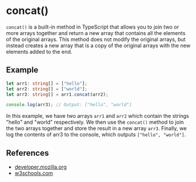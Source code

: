 # concat()

`concat()` is a built-in method in TypeScript that allows you to join two or more arrays together and return a new array that contains all the elements of the original arrays. This method does not modify the original arrays, but instead creates a new array that is a copy of the original arrays with the new elements added to the end.

## Example

```ts
let arr1: string[] = ["hello"];
let arr2: string[] = ["world"];
let arr3: string[] = arr1.concat(arr2);

console.log(arr3); // Output: ["hello", "world"]
```

In this example, we have two arrays `arr1` and `arr2` which contain the strings "hello" and "world" respectively. We then use the `concat()` method to join the two arrays together and store the result in a new array `arr3`. Finally, we log the contents of arr3 to the console, which outputs `["hello", "world"]`.

## References

- [developer.mozilla.org](https://developer.mozilla.org/en-US/docs/Web/JavaScript/Reference/Global_Objects/Array/concat)
- [w3schools.com](https://www.w3schools.com/jsref/jsref_concat_string.asp)
